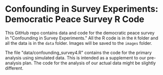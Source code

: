 Confounding in Survey Experiments: Democratic Peace Survey R Code 
===================

This GitHub repo contains data and code for the democratic peace survey in "Confounding in Survey Experiments." All the R code is in the `R` folder and all the data is in the `data` folder. Images will be saved to the `images` folder. 

The file "data/confounding_survey4.R" contains the code for the primary analysis using simulated data. This is intended as a supplement to our pre-analysis plan. The code for the analysis of our actual data might be slightly different. 
